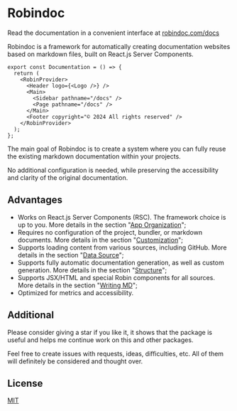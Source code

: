 [robin.title]: # "Introduction"
[robin.description]: # "Robindoc is a framework for automatically creating documentation websites based on markdown files, built on React.js Server Components"

# Robindoc

<!---robin-->

Read the documentation in a convenient interface at [robindoc.com/docs](https://robindoc.com/docs)

<!---/robin-->

<!---robin PackageLinks /-->

Robindoc is a framework for automatically creating documentation websites based on markdown files, built on React.js Server Components.

```tsx
export const Documentation = () => {
  return (
    <RobinProvider>
      <Header logo={<Logo />} />
      <Main>
        <Sidebar pathname="/docs" />
        <Page pathname="/docs" />
      </Main>
      <Footer copyright="© 2024 All rights reserved" />
    </RobinProvider>
  );
};
```

The main goal of Robindoc is to create a system where you can fully reuse the existing markdown documentation within your projects.

No additional configuration is needed, while preserving the accessibility and clarity of the original documentation.

## Advantages

- Works on React.js Server Components (RSC). The framework choice is up to you. More details in the section "[App Organization](./docs/01-getting-started/04-app-organization/README.md)";
- Requires no configuration of the project, bundler, or markdown documents. More details in the section "[Customization](./docs/03-customization/README.md)";
- Supports loading content from various sources, including GitHub. More details in the section "[Data Source](./docs/02-structure/03-data-source.md)";
- Supports fully automatic documentation generation, as well as custom generation. More details in the section "[Structure](./docs/02-structure/README.md)";
- Supports JSX/HTML and special Robin components for all sources. More details in the section "[Writing MD](./docs/01-getting-started/02-writing-md.md)";
- Optimized for metrics and accessibility.

## Additional

Please consider giving a star if you like it, it shows that the package is useful and helps me continue work on this and other packages.

Feel free to create issues with requests, ideas, difficulties, etc. All of them will definitely be considered and thought over.

## License

[MIT](https://github.com/vordgi/robindoc/blob/main/LICENSE)
